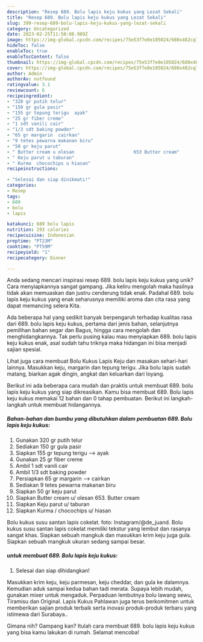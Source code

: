 ```yaml
---
description: "Resep 689. Bolu lapis keju kukus yang Lezat Sekali"
title: "Resep 689. Bolu lapis keju kukus yang Lezat Sekali"
slug: 399-resep-689-bolu-lapis-keju-kukus-yang-lezat-sekali
category: Uncategorized
date: 2023-02-25T11:50:08.989Z
image: https://img-global.cpcdn.com/recipes/75e53f7e0e105024/680x482cq70/689-bolu-lapis-keju-kukus-foto-resep-utama.jpg
hideToc: false
enableToc: true
enableTocContent: false
thumbnail: https://img-global.cpcdn.com/recipes/75e53f7e0e105024/680x482cq70/689-bolu-lapis-keju-kukus-foto-resep-utama.jpg
cover: https://img-global.cpcdn.com/recipes/75e53f7e0e105024/680x482cq70/689-bolu-lapis-keju-kukus-foto-resep-utama.jpg
author: Admin
authorAv: notfound
ratingvalue: 3.1
reviewcount: 6
recipeingredient:
- "320 gr putih telur"
- "150 gr gula pasir"
- "155 gr tepung terigu  ayak"
- "25 gr fiber creme"
- "1 sdt vanili cair"
- "1/3 sdt baking powder"
- "65 gr margarin  cairkan"
- "9 tetes pewarna makanan biru"
- "50 gr keju parut"
- " Butter cream u olesan                      653 Butter cream"
- " Keju parut u taburan"
- " Kurma  chocochips u hiasan"
recipeinstructions:

- "Selesai dan siap dinikmati!"
categories:
- Resep
tags:
- 689
- bolu
- lapis

katakunci: 689 bolu lapis 
nutrition: 293 calories
recipecuisine: Indonesian
preptime: "PT23M"
cooktime: "PT59M"
recipeyield: "1"
recipecategory: Dinner

---
```





Anda sedang mencari inspirasi resep 689. bolu lapis keju kukus yang unik? Cara menyiapkannya sangat gampang. Jika keliru mengolah maka hasilnya tidak akan memuaskan dan justru cenderung tidak enak. Padahal 689. bolu lapis keju kukus yang enak seharusnya memiliki aroma dan cita rasa yang dapat memancing selera Kita.





Ada beberapa hal yang sedikit banyak berpengaruh terhadap kualitas rasa dari 689. bolu lapis keju kukus, pertama dari jenis bahan, selanjutnya pemilihan bahan segar dan Bagus, hingga cara mengolah dan menghidangkannya. Tak perlu pusing kalau mau menyiapkan 689. bolu lapis keju kukus enak,      asal sudah tahu triknya maka hidangan ini bisa menjadi sajian spesial.














Lihat juga cara membuat Bolu Kukus Lapis Keju dan masakan sehari-hari lainnya. Masukkan keju, margarin dan tepung terigu. Jika bolu lapis sudah matang, biarkan agak dingin, angkat dan keluarkan dari loyang.






Berikut ini ada beberapa cara mudah dan praktis untuk membuat 689. bolu lapis keju kukus yang siap dikreasikan. Kamu bisa membuat 689. Bolu lapis keju kukus memakai 12 bahan dan 0 tahap pembuatan. Berikut ini langkah-langkah untuk membuat hidangannya.

<!--inarticleads1-->

##### Bahan-bahan dan bumbu yang dibutuhkan dalam pembuatan 689. Bolu lapis keju kukus:

1. Gunakan 320 gr putih telur
1. Sediakan 150 gr gula pasir
1. Siapkan 155 gr tepung terigu --&gt; ayak
1. Gunakan 25 gr fiber creme
1. Ambil 1 sdt vanili cair
1. Ambil 1/3 sdt baking powder
1. Persiapkan 65 gr margarin --&gt; cairkan
1. Sediakan 9 tetes pewarna makanan biru
1. Siapkan 50 gr keju parut
1. Siapkan  Butter cream u/ olesan                      653. Butter cream
1. Siapkan  Keju parut u/ taburan
1. Siapkan  Kurma / chocochips u/ hiasan


Bolu kukus susu santan lapis cokelat. foto: Instagram/@de_juand. Bolu kukus susu santan lapis cokelat memiliki tekstur yang lembut dan rasanya sangat khas. Siapkan sebuah mangkuk dan masukkan krim keju juga gula. Siapkan sebuah mangkuk ukuran sedang sampai besar. 

<!--inarticleads2-->

#####  untuk membuat 689. Bolu lapis keju kukus:


1. Selesai dan siap dihidangkan!

Masukkan krim keju, keju parmesan, keju cheddar, dan gula ke dalamnya. Kemudian aduk sampai kedua bahan tadi merata. Supaya lebih mudah, gunakan mixer untuk mengaduk. Perpaduan lembutnya bolu lawang sewu, Tiramisu dan Original. Lapis Kukus Pahlawan juga terus berkomitmen untuk memberikan sajian produk terbaik serta inovasi produk-produk terbaru yang istimewa dari Surabaya.. 

Gimana nih? Gampang kan? Itulah cara membuat 689. bolu lapis keju kukus yang bisa kamu lakukan di rumah. Selamat mencoba!
